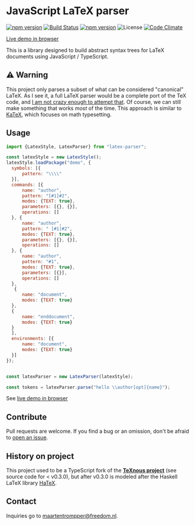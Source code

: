 # JavaScript LaTeX parser
[![npm version](https://badge.fury.io/js/latex-parser.svg)](https://badge.fury.io/js/latex-parser)
[![Build Status](https://travis-ci.org/digitalheir/latex-parser.svg?branch=master)](https://travis-ci.org/digitalheir/latex-parser)
[![npm version](https://badge.fury.io/js/latex-parser.svg)](https://badge.fury.io/js/latex-parser)
![License](https://img.shields.io/npm/l/latex-parser.svg)
[![Code Climate](https://codeclimate.com/github/digitalheir/latex-parser/badges/gpa.svg)](https://codeclimate.com/github/digitalheir/latex-parser)

[Live demo in browser](https://digitalheir.github.io/latex-parser/)


This is a library designed to build abstract syntax trees for LaTeX documents using JavaScript / TypeScript.

## ⚠ Warning
This project only parses a subset of what can be considered "canonical" LaTeX. As I see it, a full LaTeX parser would be a complete port of the TeX code, and [I am not crazy enough to attempt that](https://stackoverflow.com/a/3814911/673206). Of course, we can still make something that works *most* of the time. This approach is similar to [KaTeX](https://github.com/Khan/KaTeX), which focuses on math typesetting.

## Usage
```js
import {LatexStyle, LatexParser} from "latex-parser";

const latexStyle = new LatexStyle();
latexStyle.loadPackage("demo", {
  symbols: [{
      pattern: "\\\\"
  }],
  commands: [{
      name: "author",
      pattern: "[#1]#2",
      modes: {TEXT: true},
      parameters: [{}, {}],
      operations: []
  }, {
      name: "author",
      pattern: " [#1]#2",
      modes: {TEXT: true},
      parameters: [{}, {}],
      operations: []
  }, {
      name: "author",
      pattern: "#1",
      modes: {TEXT: true},
      parameters: [{}],
      operations: []
  }, 
   {
      name: "document",
      modes: {TEXT: true}
  }, 
  {
      name: "enddocument",
      modes: {TEXT: true}
  }
  ],
  environments: [{
      name: "document",
      modes: {TEXT: true}
  }]
});


const latexParser = new LatexParser(latexStyle);

const tokens = latexParser.parse("hello \\author[opt]{name}");
```

See [live demo in browser](https://digitalheir.github.io/latex-parser/)

## Contribute 
Pull requests are welcome. If you find a bug or an omission, don't be afraid to [open an issue](https://github.com/digitalheir/latex-parser/issues).

## History on project
This project used to be a TypeScript fork of the [**TeXnous project**](http://texnous.org) (see source code for < v0.3.0), but after v0.3.0 is modeled after the Haskell LaTeX library [HaTeX](https://github.com/Daniel-Diaz/HaTeX).

## Contact
Inquiries go to maartentrompper@freedom.nl.
